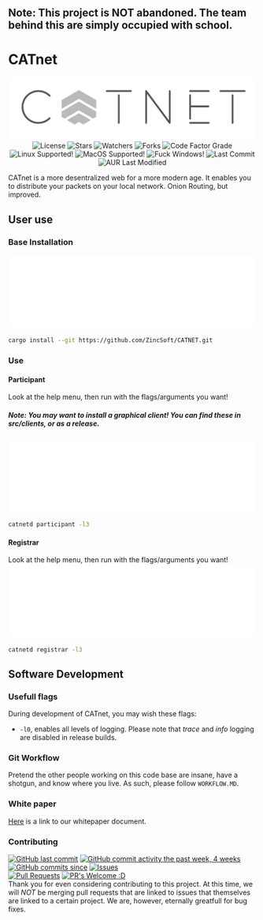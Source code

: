 ## Note: This project is NOT abandoned. The team behind this are simply occupied with school.

# CATnet
<p align="center">
  <a href="https://github.com/ZincSoft/CATNET" target="blank"><img src="assets/logo.png" alt="CATNET Logo" /></a>
  <img src="https://img.shields.io/github/license/ZincSoft/CATNET?:ZincSoft:/CATNET?label=License&style=flat" alt="License">
  <img src="https://img.shields.io/github/stars/ZincSoft/CATNET?:ZincSoft:/CATNET?label=Stars&tyle=flat" alt="Stars">
  <img src="https://img.shields.io/github/watchers/ZincSoft/CATNET?style=social&label=Watchers&style=flat" alt="Watchers">
  <img src="https://img.shields.io/github/forks/ZincSoft/CATNET?style=social&label=Forks&style=flat" alt = "Forks">
  <img src="https://img.shields.io/codefactor/grade/github/ZincSoft/CATNET?label=Code%20Factor%20Grade" alt="Code Factor Grade">
  <img src="https://img.shields.io/badge/Linux-Supported-green" alt="Linux Supported!">
  <img src="https://img.shields.io/badge/MacOS-Supported-green" alt="MacOS Supported!">
  <img src="https://img.shields.io/badge/Windows-Nope.%20Support%20Planned-red" alt="Fuck Windows!">
  <img src="https://img.shields.io/github/last-commit/ZincSoft/Catnet.svg" alt="Last Commit">
  <img src="https://img.shields.io/aur/last-modified/Catnet.svg" alt="AUR Last Modified">
</p>
CATnet is a more desentralized web for a more modern age. It enables you to distribute your packets on your local network. Onion Routing, but improved.

## User use
### Base Installation
![build and install instructions](assets/build.svg)
```bash
cargo install --git https://github.com/ZincSoft/CATNET.git
```

### Use
#### Participant
Look at the help menu, then run with the flags/arguments you want!
##### Note: You may want to install a graphical client! You can find these in src/clients, or as a release.
![Participant](assets/participant.svg)
```bash
catnetd participant -l3
```

#### Registrar
Look at the help menu, then run with the flags/arguments you want!
![Registrar](assets/registrar.svg)
```bash
catnetd registrar -l3
```


## Software Development
### Usefull flags
During development of CATnet, you may wish these flags:
* `-l0`,           enables all levels of logging. Please note that *trace* and *info* logging are disabled in release builds.

### Git Workflow
Pretend the other people working on this code base are insane, have a shotgun, and know where you live. As such, please follow `WORKFLOW.MD`.

### White paper
[Here](https://docs.google.com/document/d/1t3FXJTDr-h4J9iPvzBLDdCKGJAukKruhrJjNaMWRgq0/edit?ts=5fc41d5f#heading=h.3bqhl2hpdgyy) is a link to our whitepaper document.

### Contributing
[![GitHub last commit](https://img.shields.io/github/last-commit/zincsoft/catnet.svg?style=flat)]()
[![GitHub commit activity the past week, 4 weeks](https://img.shields.io/github/commit-activity/y/zincsoft/catnet.svg?style=flat)]()
[![GitHub commits since](https://img.shields.io/github/commits-since/zincsoft/catnet/v1.2.0.svg)]()
[![Issues](https://img.shields.io/github/issues-raw/tterb/PlayMusic.svg?maxAge=25000)](https://github.com/zincsoft/catnet/issues)  
[![Pull Requests](https://img.shields.io/github/issues-pr/zincsoft/catnet.svg?style=flat)]()
[![PR's Welcome :D](https://img.shields.io/badge/PRs-welcome-brightgreen.svg?style=flat)](http://makeapullrequest.com)  
Thank you for even considering contributing to this project. At this time, we will *NOT* be merging pull requests that are linked to issues that themselves are linked to a certain project. We are, however, eternally greatfull for bug fixes.

